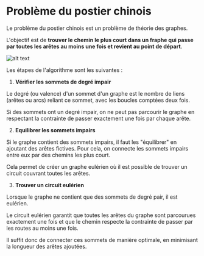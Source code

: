 # Problème du postier chinois

Le problème du postier chinois est un problème de théorie des graphes.

L'objectif est de **trouver le chemin le plus court dans un fraphe qui passe par toutes les arêtes au moins une fois et revient au point de départ**.

![alt text](image.png)

Les étapes de l'algorithme sont les suivantes :

1. **Vérifier les sommets de degré impair**

Le degré (ou valence) d'un sommet d'un graphe est le nombre de liens (arêtes ou arcs) reliant ce sommet, avec les boucles comptées deux fois.

Si des sommets ont un degré impair, on ne peut pas parcourir le graphe en respectant la contrainte de passer exactement une fois par chaque arête.

2. **Equilibrer les sommets impairs**

Si le graphe contient des sommets impairs, il faut les "équilibrer" en ajoutant des arêtes fictives. Pour cela, on connecte les sommets impairs entre eux par des chemins les plus court. 

Cela permet de créer un graphe eulérien où il est possible de trouver un circuit couvrant toutes les arêtes.


3. **Trouver un circuit eulérien**

Lorsque le graphe ne contient que des sommets de degré pair, il est eulérien.

Le circuit eulérien garantit que toutes les arêtes du graphe sont parcourues exactement une fois et que le chemin respecte la contrainte de passer par les routes au moins une fois.

Il suffit donc de connecter ces sommets de manière optimale, en minimisant la longueur des arêtes ajoutées.

